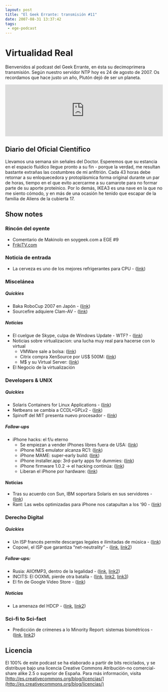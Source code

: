 ```yaml
---
layout: post
title: "El Geek Errante: transmisión #11"
date: 2007-08-31 13:37:42
tags:
 - ege-podcast
---
```


# Virtualidad Real
Bienvenidos al podcast del Geek Errante, en ésta su decimoprimera transmisión. Según nuestro servidor NTP hoy es 24 de agosto de 2007. Os recordamos que hace justo un año, Plutón dejó de ser un planeta.

<iframe width="100%" height="166" scrolling="no" frameborder="no" src="https://w.soundcloud.com/player/?url=https%3A//api.soundcloud.com/tracks/303033368&amp;color=ff5500&amp;auto_play=false&amp;hide_related=false&amp;show_comments=true&amp;show_user=true&amp;show_reposts=false"></iframe>

## Diario del Oficial Científico
Llevamos una semana sin señales del Doctor. Esperemos que su estancia en el espacio fluídico llegue pronto a su fin - porque la verdad, me resultan bastante extrañas las costumbres de mi anfitrión. Cada 43 horas debe retornar a su enloquecedora y protoplásmica forma original durante un par de horas, tiempo en el que evito acercarme a su camarote para no formar parte de su aporte proteínico. Por lo demás, IKEA3 es una nave en la que no me siento cómodo, y en más de una ocasión he tenido que escapar de la familia de Aliens de la cubierta 17.

## Show notes

### Rincón del oyente
- Comentario de Makinolo en soygeek.com a EGE #9
- [FrikiTV.com](https://www.youtube.com/user/frikitv)

### Noticia de entrada
- La cerveza es uno de los mejores refrigerantes para CPU - ([link](http://web.archive.org/web/20071111002356/http://weblog.infoworld.com/techwatch/archives/013376.html))

### Miscelánea

##### Quickies
- Baka RoboCup 2007 en Japón - ([link](http://pinktentacle.com/2007/08/bots-play-the-fool-at-baka-robocup-2007/))
- Sourcefire adquiere Clam-AV - ([link](http://web.archive.org/web/20071013171020/http://www.hispasec.com/unaaldia/3218))

##### Noticias
- El cuelgue de Skype, culpa de Windows Update - WTF? - ([link](http://www.theregister.co.uk/2007/08/20/skype_outage_post-mortem/))
- Noticias sobre virtualizacion: una lucha muy real para hacerse con lo virtual
    - VMWare sale a bolsa: ([link](http://cincodias.com/cincodias/2007/08/16/empresas/1187431135_850215.html))
    - Citrix compra XenSource por US$ 500M: ([link](http://web.archive.org/web/20071016131909/http://xensource.com/about/Pages/CitrixAcquisition.aspx))
    - M$ y su Virtual Server: ([link](http://web.archive.org/web/20071011114835/http://blogs.technet.com/virtualization/archive/2007/08/14/virtualization-big-opportunities.aspx))
- El Negocio de la virtualización

### Developers & UNIX

##### Quickies
- Solaris Containers for Linux Applications - ([link](http://web.archive.org/web/20071112012634/http://www.virtualization.info/2007/08/sun-to-release-solaris-containers-for.html))
- Netbeans se cambia a CCDL+GPLv2 - ([link](http://web.archive.org/web/20071121084340/http://whacked.net/2007/08/18/gplv2cddl-dual-licensing/))
- Spinoff del MIT presenta nuevo procesador - ([link](https://www.technologyreview.com/s/408530/a-new-design-for-computer-chips/))

##### Follow-ups
- iPhone hacks: el f/u eterno
    - Se empiezan a vender iPhones libres fuera de USA: ([link](http://gizmodo.com/290950/the-story-behind-the-100-unlocked-iphone-rip-off))
    - iPhone NES emulator alcanza RC1: ([link](https://www.engadget.com/2007/08/20/iphone-nes-emulator-reaches-release-candidate-1/))
    - iPhone MAME: super-early build: ([link](https://www.engadget.com/2007/08/20/iphone-mame-project-launched/))
    - iPhone installer.app: 3rd-party apps for dummies: ([link](http://gizmodo.com/291184/how-to-install-apps-on-your-iphone-easily-no-hacking-skills-required))
    - iPhone firmware 1.0.2 -> el hacking continúa: ([link](http://gizmodo.com/291971/iphone-update-102-out-hacks-still-ok-updated))
    - Liberan el iPhone por hardware: ([link](http://web.archive.org/web/20081011190342/http://www.hardmac.com/news/2007-08-24/#7103))

#### Noticias
- Tras su acuerdo con Sun, IBM soportara Solaris en sus servidores - ([link](http://www.theregister.co.uk/2007/08/16/sun_ibm_solarisx86/))
- Rant: Las webs optimizadas para iPhone nos catapultan a los ‘90 - ([link](http://web.archive.org/web/20071110151338/http://blog.wired.com/monkeybites/2007/08/the-iphone-is-i.html))

### Derecho Digital

##### Quickies
- Un ISP francés permite descargas legales e ilimitadas de música - ([link](http://tecnologia.elpais.com/tecnologia/2007/08/20/actualidad/1187598483_850215.html))
- Copowi, el ISP que garantiza “net-neutrality” - ([link](http://arstechnica.com/features/2007/08/meet-copowi-the-worlds-first-isp-to-guarantee-network-neutrality/), [link2](ihttps://wiki.p2pfoundation.net/Net_Neutral_ISP))

##### Follow-ups:
- Rusia: AllOfMP3, dentro de la legalidad - ([link](https://techcrunch.com/2007/08/15/russian-court-finds-allofmp3-legal/), [link2](http://tecnologia.elpais.com/tecnologia/2007/08/17/actualidad/1187341261_850215.html))
- INCITS: El OOXML pierde otra batalla - ([link](http://www.pcworld.com/article/135863/article.html), [link2](https://simos.info/blog/ooxml-voting-process-and-controversy/), [link3](http://noticiastech.com/wordpress/?p=5657))
- El fin de Google Video Store - ([link](https://techcrunch.com/2007/08/21/google-reverses-position-on-video-refunds-good-for-them/))

##### Noticias
- La amenaza del HDCP - ([link](https://en.wikipedia.org/wiki/High-bandwidth_Digital_Content_Protection), [link2](http://www.pcworld.com/article/135814/article.html))

### Sci-fi to Sci-fact
- Predicción de crímenes a lo Minority Report: sistemas biométricos - ([link](https://www.eurekalert.org/pub_releases/2007-08/ns-cyc080807.php), [link2](http://arstechnica.com/security/2007/08/homeland-security-tests-automated-hostile-intent-detector/))

## Licencia
El 100% de este podcast se ha elaborado a partir de bits reciclados, y se distribuye bajo una licencia Creative Commons Atribución-no comercial-share alike 2.5 o superior de España. Para más información, visita [http://es.creativecommons.org/blog/licencias/](http://es.creativecommons.org/blog/licencias/)


